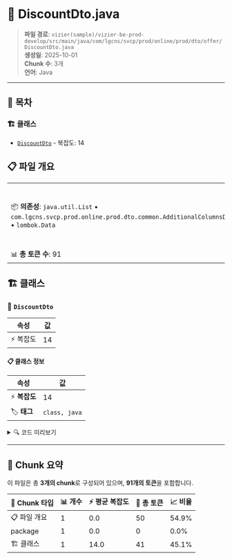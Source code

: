 # 📄 DiscountDto.java

> **파일 경로**: `vizier(sample)/vizier-be-prod-develop/src/main/java/com/lgcns/svcp/prod/online/prod/dto/offer/DiscountDto.java`  
> **생성일**: 2025-10-01  
> **Chunk 수**: 3개  
> **언어**: Java
---

## 📑 목차

### 🏗️ 클래스
- [`DiscountDto`](#class-discountdto) - 복잡도: 14

## 📋 파일 개요

| | |
|--|--|
| 📦 **의존성**: `java.util.List` • `com.lgcns.svcp.prod.online.prod.dto.common.AdditionalColumnsDto` • `lombok.Data` | ⚡ **총 복잡도**: 14 |
| 📊 **총 토큰 수**: 91 |  |



## 🏗️ 클래스

### <a id="class-discountdto"></a>🎯 `DiscountDto`

| 속성 | 값 |
|------|----|
| ⚡ 복잡도 | 14 |



#### 📋 클래스 정보

| 속성 | 값 |
|------|----|
| ⚡ **복잡도** | 14 || 📍 **라인 범위** | 10-10 |
| 🏷️ **태그** | `class, java` |

<details>
<summary>🔍 코드 미리보기</summary>

```java
public class DiscountDto {
	private String dcUuid;
	private String dcCode;
	private String dcName;
	private String ovwCntn;
	private String dplcTrgtUuid;
	private String validStartDtm;
	private String validEndDtm;
	private String rgstUser;
	private String rgstDtm;
	private String updUser;
	private String updDtm;
	private List<AdditionalColumnsDto> additionalColumns;
}...
```

**Chunk 정보**
- 🆔 **ID**: `68b482478501`
- 📍 **라인**: 10-10
- 📊 **토큰**: 41
- 🏷️ **태그**: `class, java`

</details>

---





## 🧩 Chunk 요약

이 파일은 총 **3개의 chunk**로 구성되어 있으며, **91개의 토큰**을 포함합니다.

| 🧩 Chunk 타입 | 📊 개수 | ⚡ 평균 복잡도 | 📝 총 토큰 | 📈 비율 |
|---------------|--------|-------------|----------|--------|
| 📋 파일 개요 | 1 | 0.0 | 50 | 54.9% |
| package | 1 | 0.0 | 0 | 0.0% |
| 🏗️ 클래스 | 1 | 14.0 | 41 | 45.1% |

